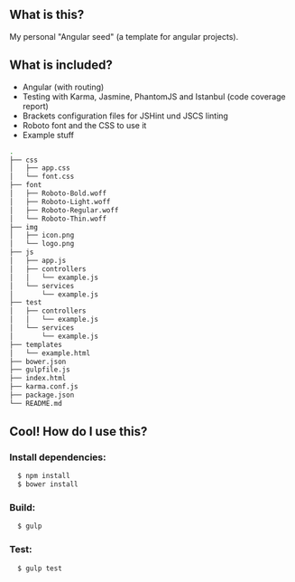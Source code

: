 ## What is this?

My personal "Angular seed" (a template for angular projects).

## What is included?

* Angular (with routing)
* Testing with Karma, Jasmine, PhantomJS and Istanbul (code coverage report)
* Brackets configuration files for JSHint und JSCS linting
* Roboto font and the CSS to use it
* Example stuff

```sh
.
├── css
│   ├── app.css
│   └── font.css
├── font
│   ├── Roboto-Bold.woff
│   ├── Roboto-Light.woff
│   ├── Roboto-Regular.woff
│   └── Roboto-Thin.woff
├── img
│   ├── icon.png
│   └── logo.png
├── js
│   ├── app.js
│   ├── controllers
│   │   └── example.js
│   └── services
│       └── example.js
├── test
│   ├── controllers
│   │   └── example.js
│   └── services
│       └── example.js
├── templates
│   └── example.html
├── bower.json
├── gulpfile.js
├── index.html
├── karma.conf.js
├── package.json
└── README.md
```

## Cool! How do I use this?

### Install dependencies:
```sh
  $ npm install
  $ bower install
```

### Build:
```sh
  $ gulp
```

### Test:
```sh
  $ gulp test
```

